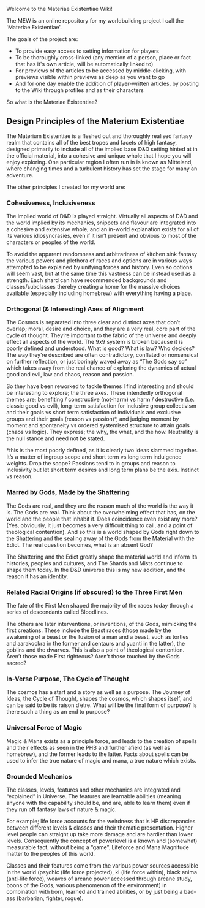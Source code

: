 Welcome to the Materiae Existentiae Wiki! 

The MEW is an online repository for my worldbuilding project I call the 'Materiae Existentiae'.

The goals of the project are:
- To provide easy access to setting information for players
- To be thoroughly cross-linked (any mention of a person, place or fact that has it's own article, will be automatically linked to)
- For previews of the articles to be accessed by middle-clicking, with previews visible within previews as deep as you want to go
- And for one day enable the addition of player-written articles, by posting to the Wiki through profiles and as their characters

So what is the Materiae Existentiae?

## Design Principles of the Materium Existentiae 

The Materium Existentiae is a fleshed out and thoroughly realised fantasy realm that contains all of the best tropes and facets of high fantasy, designed primarily to include all of the implied base D&D setting hinted at in the official material, into a cohesive and unique whole that I hope you will enjoy exploring. One particular region I often run in is known as Mitteland, where changing times and a turbulent history has set the stage for many an adventure.

The other principles I created for my world are:

### Cohesiveness, Inclusiveness 

The implied world of D&D is played straight. Virtually all aspects of D&D and the world implied by its mechanics, snippets and flavour are integrated into a cohesive and extensive whole, and an in-world explanation exists for all of its various idiosyncrasies, even if it isn’t present and obvious to most of the characters or peoples of the world.  

To avoid the apparent randomness and arbitrariness of kitchen sink fantasy the various powers and plethora of races and options are in various ways attempted to be explained by unifying forces and history. Even so options will seem vast, but at the same time this vastness can be instead used as a strength. Each shard can have recommended backgrounds and classes/subclasses thereby creating a home for the massive choices available (especially including homebrew) with everything having a place.  

### Orthogonal (& Interesting) Axes of Alignment 

The Cosmos is separated into three clear and distinct axes that don’t overlap; moral, desire and choice, and they are a very real, core part of the cycle of thought. They’re important to the fabric of the universe and deeply effect all aspects of the world. The 9x9 system is broken because it is poorly defined and understood. What is good? What is law? Who decides? The way they’re described are often contradictory, conflated or nonsensical on further reflection, or just boringly waved away as “The Gods say so” which takes away from the real chance of exploring the dynamics of actual good and evil, law and chaos, reason and passion. 

So they have been reworked to tackle themes I find interesting and should be interesting to explore; the three axes. These intendedly orthogonal themes are; benefiting / constructive (not-harm) vs harm / destructive (i.e. classic good vs evil), long-term satisfaction for inclusive group collectivism and their goals vs short term satisfaction of individuals and exclusive groups and their goals (reason vs passion)*, and judging moment by moment and spontaneity vs ordered systemised structure to attain goals (chaos vs logic). They express; the why, the what, and the how. Neutrality is the null stance and need not be stated.  

*this is the most poorly defined, as it is clearly two ideas slammed together. It’s a matter of ingroup scope and short term vs long term indulgence weights. Drop the scope? Passions tend to in groups and reason to inclusivity but let short term desires and long term plans be the axis. Instinct vs reason.

### Marred by Gods, Made by the Shattering 

The Gods are real, and they are the reason much of the world is the way it is. The Gods are real. Think about the overwhelming effect that has, on the world and the people that inhabit it. Does coincidence even exist any more? (Yes, obviously, it just becomes a very difficult thing to call, and a point of theological contention). And so this is a world shaped by Gods right down to the Shattering and the sealing away of the Gods from the Material with the Edict. The real question becomes, what is an absent God? 

The Shattering and the Edict greatly shape the material world and inform its histories, peoples and cultures, and The Shards and Mists continue to shape them today. In the D&D universe this is my new addition, and the reason it has an identity.   

### Related Racial Origins (if obscured) to the Three First Men 

The fate of the First Men shaped the majority of the races today through a series of descendants called Bloodlines.  

The others are later interventions, or inventions, of the Gods, mimicking the first creations. These include the Beast races (those made by the awakening of a beast or the fusion of a man and a beast, such as tortles and aarakockra in the former and centaurs and yuanti in the latter), the goblins and the dwarves. This is also a point of theological contention. Aren’t those made First righteous? Aren’t those touched by the Gods sacred?

### In-Verse Purpose, The Cycle of Thought 

The cosmos has a start and a story as well as a purpose. The Journey of Ideas, the Cycle of Thought, shapes the cosmos, which shapes itself, and can be said to be its raison d’etre. What will be the final form of purpose? Is there such a thing as an end to purpose?

### Universal Force of Magic 

Magic & Mana exists as a principle force, and leads to the creation of spells and their effects as seen in the PHB and further afield (as well as homebrew), and the former leads to the latter. Facts about spells can be used to infer the true nature of magic and mana, a true nature which exists.  

### Grounded Mechanics
The classes, levels, features and other mechanics are integrated and “explained” in Universe. The features are learnable abilities (meaning anyone with the capability should be, and are, able to learn them) even if they run off fantasy laws of nature & magic.  

For example; life force accounts for the weirdness that is HP discrepancies between different levels & classes and their thematic presentation. Higher level people can straight up take more damage and are hardier than lower levels. Consequently the concept of powerlevel is a known and (somewhat) measurable fact, without being a “game”. Lifeforce and Mana Magnitude matter to the peoples of this world.  

Classes and their features come from the various power sources accessible in the world (psychic (life force projected), ki (life force within), black anima (anti-life force), weaves of arcane power accessed through arcane study, boons of the Gods, various phenomenon of the environment) in combination with born, learned and trained abilities, or by just being a bad-ass (barbarian, fighter, rogue). 
